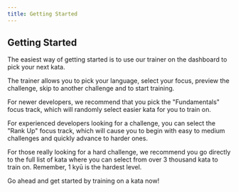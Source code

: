 ```yaml
---
title: Getting Started
---
```


## Getting Started

The easiest way of getting started is to use our trainer on the dashboard to pick your next kata.

The trainer allows you to pick your language, select your focus, preview the challenge,
skip to another challenge and to start training.

For newer developers, we recommend that you pick the "Fundamentals" focus track,
which will randomly select easier kata for you to train on.

For experienced developers looking for a challenge, you can select the "Rank Up" focus track,
which will cause you to begin with easy to medium challenges and quickly advance to harder ones.

For those really looking for a hard challenge,
we recommend you go directly to the full list of kata where you can select from over 3 thousand kata to train on.
Remember, 1 kyū is the hardest level.

Go ahead and get started by training on a kata now!
